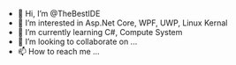 - 👋 Hi, I’m @TheBestIDE
- 👀 I’m interested in Asp.Net Core, WPF, UWP, Linux Kernal 
- 🌱 I’m currently learning C#, Compute System
- 💞️ I’m looking to collaborate on ...
- 📫 How to reach me ...

<!---
TheBestIDE/TheBestIDE is a ✨ special ✨ repository because its `README.md` (this file) appears on your GitHub profile.
You can click the Preview link to take a look at your changes.
--->
